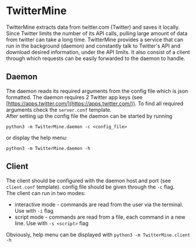 # TwitterMine

TwitterMine extracts data from twitter.com (Twitter) and saves it 
locally. Since Twitter limits the number of its API calls, pulling
large amount of data from twitter can take a long time. 
TwitterMine provides a service that can run in the background 
(daemon) and constantly talk to Twitter's API and download 
desired information, under the API limits. It also consist of a 
client through which requests can be easily forwarded to the 
daemon to handle.


## Daemon
The daemon reads its required arguments from the config file
which is json formatted. The daemon requires 2 Twitter app keys
(see [https://apps.twitter.com/](https://apps.twitter.com/)). To 
find all required arguments check the `server.conf` template.  
After setting up the config file the daemon can be started by
running

`python3 -m TwitterMine.daemon -c <config_file>`

or display the help menu:

`python3 -m TwitterMine.daemon -h`


## Client

The client should be configured with the daemon host and port (see `client.conf` template). config file should be given through the `-c` flag.  
The client can run in two modes:
- interactive mode - commands are read from the user via the terminal. Use with `-i` flag
- script mode - commands are read from a file, each command in a new line. Use with `-s <script>` flag

Obviously, help menu can be displayed with `python3 -m TwitterMine.client -h`

